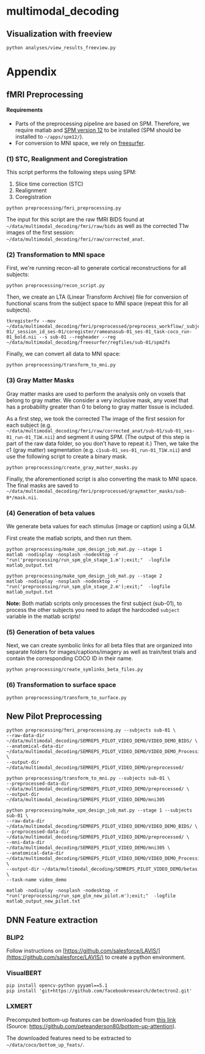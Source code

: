 # multimodal_decoding


## Visualization with freeview


```
python analyses/view_results_freeview.py 
```


# Appendix 

## fMRI Preprocessing

#### Requirements

- Parts of the preprocessing pipeline are based on SPM. Therefore, we require matlab and
[SPM version 12](https://www.fil.ion.ucl.ac.uk/spm/software/spm12/) to be installed
(SPM should be installed to `~/apps/spm12/`).
- For conversion to MNI space, we rely on [freesurfer](https://surfer.nmr.mgh.harvard.edu/fswiki/DownloadAndInstall).


### (1) STC, Realignment and Coregistration

This script performs the following steps using SPM: 
1. Slice time correction (STC)
2. Realignment
3. Coregistration

```
python preprocessing/fmri_preprocessing.py
```

The input for this script are the raw fMRI BIDS found at `~/data/multimodal_decoding/fmri/raw/bids` as well as 
the corrected T1w images of the first session: `~/data/multimodal_decoding/fmri/raw/corrected_anat`.

### (2) Transformation to MNI space

First, we're running recon-all to generate cortical reconstructions for all subjects:
```
python preprocessing/recon_script.py
```

Then, we create an LTA (Linear Transform Archive) file for conversion of functional scans from the subject space to MNI
space (repeat this for all subjects).
```
tkregisterfv --mov ~/data/multimodal_decoding/fmri/preprocessed/preprocess_workflow/_subject_id_sub-01/_session_id_ses-01/coregister/rameanasub-01_ses-01_task-coco_run-01_bold.nii --s sub-01 --regheader --reg ~/data/multimodal_decoding/freesurfer/regfiles/sub-01/spm2fs
```


Finally, we can convert all data to MNI space:
```
python preprocessing/transform_to_mni.py
```


### (3) Gray Matter Masks

Gray matter masks are used to perform the analysis only on voxels that belong to gray matter.
We consider a very inclusive mask, any voxel that has a probability greater than 0 to belong to gray matter tissue is
included. 

As a first step, we took the corrected T1w image of the first session for each subject
(e.g. `~/data/multimodal_decoding/fmri/raw/corrected_anat/sub-01/sub-01_ses-01_run-01_T1W.nii`) and segment it using
SPM. (The output of this step is part of the raw data folder, so you don't have to repeat it.)
Then, we take the c1 (gray matter) segmentation (e.g. `c1sub-01_ses-01_run-01_T1W.nii`) and use the following script to
create a binary mask.
```
python preprocessing/create_gray_matter_masks.py
```
Finally, the aforementioned script is also converting the mask to MNI space. The final masks are saved to
`~/data/multimodal_decoding/fmri/preprocessed/graymatter_masks/sub-0*/mask.nii`.

### (4) Generation of beta values

We generate beta values for each stimulus (image or caption) using a GLM.

First create the matlab scripts, and then run them.

```
python preprocessing/make_spm_design_job_mat.py --stage 1
matlab -nodisplay -nosplash -nodesktop -r "run('preprocessing/run_spm_glm_stage_1.m');exit;"  -logfile matlab_output.txt

python preprocessing/make_spm_design_job_mat.py --stage 2
matlab -nodisplay -nosplash -nodesktop -r "run('preprocessing/run_spm_glm_stage_2.m');exit;"  -logfile matlab_output.txt
```

__Note:__ Both matlab scripts only processes the first subject (sub-01), to process the other subjects you need to adapt
the hardcoded `subject` variable in the matlab scripts!

### (5) Generation of beta values
Next, we can create symbolic links for all beta files that are organized into separate folders for
images/captions/imagery as well as train/test trials and contain the corresponding COCO ID in their name.

```
python preprocessing/create_symlinks_beta_files.py
```

### (6) Transformation to surface space

```
python preprocessing/transform_to_surface.py
```

## New Pilot Preprocessing

```
python preprocessing/fmri_preprocessing.py --subjects sub-01 \
--raw-data-dir ~/data/multimodal_decoding/SEMREPS_PILOT_VIDEO_DEMO/VIDEO_DEMO_BIDS/ \
--anatomical-data-dir ~/data/multimodal_decoding/SEMREPS_PILOT_VIDEO_DEMO/VIDEO_DEMO_Processing/ \
--output-dir ~/data/multimodal_decoding/SEMREPS_PILOT_VIDEO_DEMO/preprocessed/

python preprocessing/transform_to_mni.py --subjects sub-01 \
--preprocessed-data-dir ~/data/multimodal_decoding/SEMREPS_PILOT_VIDEO_DEMO/preprocessed/ \
--output-dir ~/data/multimodal_decoding/SEMREPS_PILOT_VIDEO_DEMO/mni305

python preprocessing/make_spm_design_job_mat.py --stage 1 --subjects sub-01 \
--raw-data-dir ~/data/multimodal_decoding/SEMREPS_PILOT_VIDEO_DEMO/VIDEO_DEMO_BIDS/ \
--preprocessed-data-dir ~/data/multimodal_decoding/SEMREPS_PILOT_VIDEO_DEMO/preprocessed/ \
--mni-data-dir ~/data/multimodal_decoding/SEMREPS_PILOT_VIDEO_DEMO/mni305 \
--anatomical-data-dir ~/data/multimodal_decoding/SEMREPS_PILOT_VIDEO_DEMO/VIDEO_DEMO_Processing/ \
--output-dir ~/data/multimodal_decoding/SEMREPS_PILOT_VIDEO_DEMO/betas \
--task-name video_demo

matlab -nodisplay -nosplash -nodesktop -r "run('preprocessing/run_spm_glm_new_pilot.m');exit;"  -logfile matlab_output_new_pilot.txt

```

## DNN Feature extraction 

### BLIP2

Follow instructions on [https://github.com/salesforce/LAVIS/](https://github.com/salesforce/LAVIS/) to create a python
environment.

### VisualBERT

```
pip install opencv-python pyyaml==5.1
pip install 'git+https://github.com/facebookresearch/detectron2.git'
```

### LXMERT

Precomputed bottom-up features can be downloaded from [this link](https://storage.googleapis.com/up-down-attention/trainval.zip)
(Source: https://github.com/peteanderson80/bottom-up-attention).

The downloaded features need to be extracted to `~/data/coco/bottom_up_feats/`.